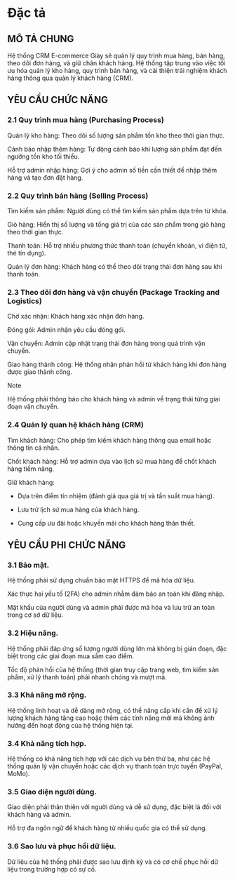 # Đặc tả

## MÔ TẢ CHUNG

Hệ thống CRM E-commerce Giày sẽ quản lý quy trình mua hàng, bán hàng, theo dõi đơn hàng, và giữ chân khách hàng. Hệ thống tập trung vào việc tối ưu hóa quản lý kho hàng, quy trình bán hàng, và cải thiện trải nghiệm khách hàng thông qua quản lý khách hàng (CRM).

## YÊU CẦU CHỨC NĂNG

### 2.1 Quy trình mua hàng (Purchasing Process)

Quản lý kho hàng: Theo dõi số lượng sản phẩm tồn kho theo thời gian thực.

Cảnh báo nhập thêm hàng: Tự động cảnh báo khi lượng sản phẩm đạt đến ngưỡng tồn kho tối thiểu.

Hỗ trợ admin nhập hàng: Gợi ý cho admin số tiền cần thiết để nhập thêm hàng và tạo đơn đặt hàng.

### 2.2 Quy trình bán hàng (Selling Process)

Tìm kiếm sản phẩm: Người dùng có thể tìm kiếm sản phẩm dựa trên từ khóa.

Giỏ hàng: Hiển thị số lượng và tổng giá trị của các sản phẩm trong giỏ hàng theo thời gian thực.

Thanh toán: Hỗ trợ nhiều phương thức thanh toán (chuyển khoản, ví điện tử, thẻ tín dụng).

Quản lý đơn hàng: Khách hàng có thể theo dõi trạng thái đơn hàng sau khi thanh toán.

### 2.3 Theo dõi đơn hàng và vận chuyển (Package Tracking and Logistics)

Chờ xác nhận: Khách hàng xác nhận đơn hàng.

Đóng gói: Admin nhận yêu cầu đóng gói.

Vận chuyển: Admin cập nhật trạng thái đơn hàng trong quá trình vận chuyển.

Giao hàng thành công: Hệ thống nhận phản hồi từ khách hàng khi đơn hàng được giao thành công.
> [!NOTE]
> Hệ thống phải thông báo cho khách hàng và admin về trạng thái từng giai đoạn vận chuyển.

### 2.4 Quản lý quan hệ khách hàng (CRM)

Tìm khách hàng: Cho phép tìm kiếm khách hàng thông qua email hoặc thông tin cá nhân.

Chốt khách hàng: Hỗ trợ admin dựa vào lịch sử mua hàng để chốt khách hàng tiềm năng.

Giữ khách hàng:

* Dựa trên điểm tín nhiệm (đánh giá qua giá trị và tần suất mua hàng).

* Lưu trữ lịch sử mua hàng của khách hàng.

* Cung cấp ưu đãi hoặc khuyến mãi cho khách hàng thân thiết.

## YÊU CẦU PHI CHỨC NĂNG

### 3.1 Bảo mật.

Hệ thống phải sử dụng chuẩn bảo mật HTTPS để mã hóa dữ liệu.

Xác thực hai yếu tố (2FA) cho admin nhằm đảm bảo an toàn khi đăng nhập.

Mật khẩu của người dùng và admin phải được mã hóa và lưu trữ an toàn trong cơ sở dữ liệu.

### 3.2 Hiệu năng.

Hệ thống phải đáp ứng số lượng người dùng lớn mà không bị gián đoạn, đặc biệt trong các giai đoạn mua sắm cao điểm.

Tốc độ phản hồi của hệ thống (thời gian truy cập trang web, tìm kiếm sản phẩm, xử lý thanh toán) phải nhanh chóng và mượt mà.

### 3.3 Khả năng mở rộng.

Hệ thống linh hoạt và dễ dàng mở rộng, có thể nâng cấp khi cần để xử lý lượng khách hàng tăng cao hoặc thêm các tính năng mới mà không ảnh hưởng đến hoạt động của hệ thống hiện tại.

### 3.4 Khả năng tích hợp.

Hệ thống có khả năng tích hợp với các dịch vụ bên thứ ba, như các hệ thống quản lý vận chuyển hoặc các dịch vụ thanh toán trực tuyến (PayPal, MoMo).

### 3.5 Giao diện người dùng.

Giao diện phải thân thiện với người dùng và dễ sử dụng, đặc biệt là đối với khách hàng và admin.

Hỗ trợ đa ngôn ngữ để khách hàng từ nhiều quốc gia có thể sử dụng.

### 3.6 Sao lưu và phục hồi dữ liệu.

Dữ liệu của hệ thống phải được sao lưu định kỳ và có cơ chế phục hồi dữ liệu trong trường hợp có sự cố.
